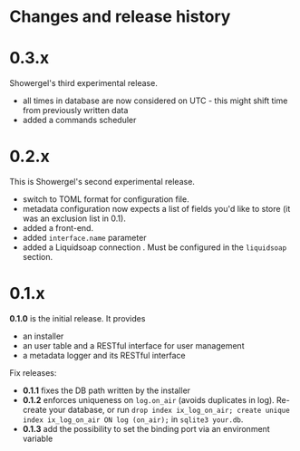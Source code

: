 Changes and release history
===========================

0.3.x
=====

Showergel's third experimental release.

 - all times in database are now considered on UTC - this might shift time from previously written data
 - added a commands scheduler

0.2.x
=====

This is Showergel's second experimental release.

 - switch to TOML format for configuration file.
 - metadata configuration now expects a list of fields you'd like to store (it was an exclusion list in 0.1).
 - added a front-end.
 - added `interface.name` parameter
 - added a Liquidsoap connection . Must be configured in the `liquidsoap` section.

0.1.x
=====

**0.1.0** is the initial release. It provides
 - an installer
 - an user table and a RESTful interface for user management
 - a metadata logger and its RESTful interface

Fix releases:
 - **0.1.1** fixes the DB path written by the installer
 - **0.1.2** enforces uniqueness on ``log.on_air`` (avoids duplicates in log).
    Re-create your database,
    or run ``drop index ix_log_on_air; create unique index ix_log_on_air ON log (on_air);``
    in ``sqlite3 your.db``.
 - **0.1.3** add the possibility to set the binding port via an environment variable
